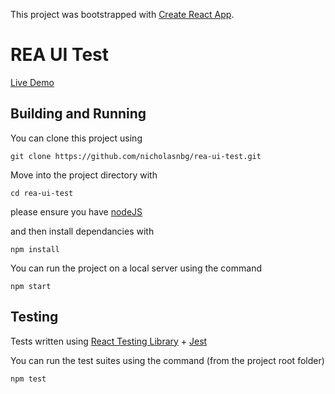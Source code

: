 This project was bootstrapped with [Create React App](https://github.com/facebook/create-react-app).

# REA UI Test

[Live Demo](https://serene-curran-b8a815.netlify.com/)

## Building and Running
You can clone this project using

`git clone https://github.com/nicholasnbg/rea-ui-test.git`

Move into the project directory with 

`cd rea-ui-test`

please ensure you have [nodeJS](https://nodejs.org/en/)

and then install dependancies with

`npm install`

You can run the project on a local server using the command

`npm start`


## Testing
Tests written using [React Testing Library](https://github.com/kentcdodds/react-testing-library) + [Jest](https://jestjs.io/)

You can run the test suites using the command (from the project root folder)

`npm test`